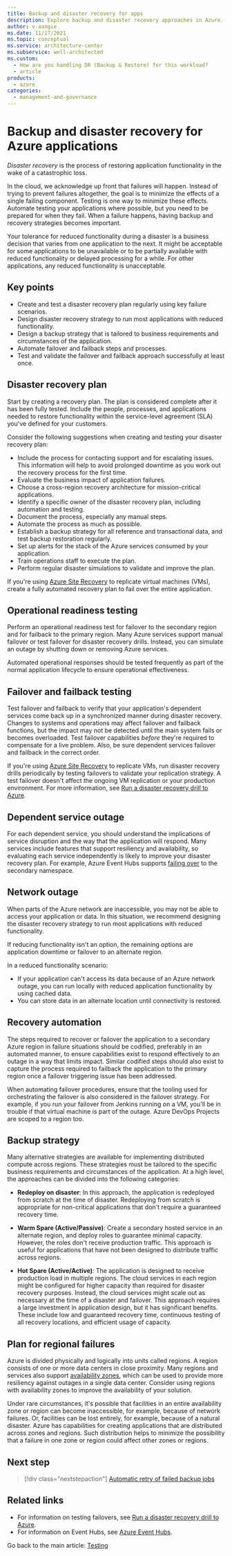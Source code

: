 ```yaml
---
title: Backup and disaster recovery for apps
description: Explore backup and disaster recovery approaches in Azure. Disaster recovery is the process of restoring application functionality after a catastrophic loss.
author: v-aangie
ms.date: 11/17/2021
ms.topic: conceptual
ms.service: architecture-center
ms.subservice: well-architected
ms.custom:
  - How are you handling DR (Backup & Restore) for this workload?
  - article
products:
  - azure
categories:
  - management-and-governance
---
```


# Backup and disaster recovery for Azure applications

*Disaster recovery* is the process of restoring application functionality in the wake of a catastrophic loss.

In the cloud, we acknowledge up front that failures will happen. Instead of trying to prevent failures altogether, the goal is to minimize the effects of a single failing component. Testing is one way to minimize these effects. Automate testing your applications where possible, but you need to be prepared for when they fail. When a failure happens, having backup and recovery strategies becomes important.

Your tolerance for reduced functionality during a disaster is a business decision that varies from one application to the next. It might be acceptable for some applications to be unavailable or to be partially available with reduced functionality or delayed processing for a while. For other applications, any reduced functionality is unacceptable.

## Key points

- Create and test a disaster recovery plan regularly using key failure scenarios.
- Design disaster recovery strategy to run most applications with reduced functionality.
- Design a backup strategy that is tailored to business requirements and circumstances of the application.
- Automate failover and failback steps and processes.
- Test and validate the failover and failback approach successfully at least once.

## Disaster recovery plan

Start by creating a recovery plan. The plan is considered complete after it has been fully tested. Include the people, processes, and applications needed to restore functionality within the service-level agreement (SLA) you've defined for your customers.

Consider the following suggestions when creating and testing your disaster recovery plan:

- Include the process for contacting support and for escalating issues. This information will help to avoid prolonged downtime as you work out the recovery process for the first time.
- Evaluate the business impact of application failures.
- Choose a cross-region recovery architecture for mission-critical applications.
- Identify a specific owner of the disaster recovery plan, including automation and testing.
- Document the process, especially any manual steps.
- Automate the process as much as possible.
- Establish a backup strategy for all reference and transactional data, and test backup restoration regularly.
- Set up alerts for the stack of the Azure services consumed by your application.
- Train operations staff to execute the plan.
- Perform regular disaster simulations to validate and improve the plan.

If you're using [Azure Site Recovery](/azure/site-recovery/site-recovery-overview) to replicate virtual machines (VMs), create a fully automated recovery plan to fail over the entire application.

## Operational readiness testing

Perform an operational readiness test for failover to the secondary region and for failback to the primary region. Many Azure services support manual failover or test failover for disaster recovery drills. Instead, you can simulate an outage by shutting down or removing Azure services.

Automated operational responses should be tested frequently as part of the normal application lifecycle to ensure operational effectiveness.

## Failover and failback testing

Test failover and failback to verify that your application's dependent services come back up in a synchronized manner during disaster recovery. Changes to systems and operations may affect failover and failback functions, but the impact may not be detected until the main system fails or becomes overloaded. Test failover capabilities *before* they're required to compensate for a live problem. Also, be sure dependent services failover and failback in the correct order.

If you're using [Azure Site Recovery](/azure/site-recovery/site-recovery-overview) to replicate VMs, run disaster recovery drills periodically by testing failovers to validate your replication strategy. A test failover doesn't affect the ongoing VM replication or your production environment. For more information, see [Run a disaster recovery drill to Azure](/azure/site-recovery/site-recovery-test-failover-to-azure).

## Dependent service outage

For each dependent service, you should understand the implications of service disruption and the way that the application will respond. Many services include features that support resiliency and availability, so evaluating each service independently is likely to improve your disaster recovery plan. For example, Azure Event Hubs supports [failing over](/azure/event-hubs/event-hubs-geo-dr#setup-and-failover-flow) to the secondary namespace.

## Network outage

When parts of the Azure network are inaccessible, you may not be able to access your application or data. In this situation, we recommend designing the disaster recovery strategy to run most applications with reduced functionality.

If reducing functionality isn't an option, the remaining options are application downtime or failover to an alternate region.

In a reduced functionality scenario:

- If your application can't access its data because of an Azure network outage, you can run locally with reduced application functionality by using cached data.
- You can store data in an alternate location until connectivity is restored.

## Recovery automation

The steps required to recover or failover the application to a secondary Azure region in failure situations should be codified, preferably in an automated manner, to ensure capabilities exist to respond effectively to an outage in a way that limits impact. Similar codified steps should also exist to capture the process required to failback the application to the primary region once a failover triggering issue has been addressed.

When automating failover procedures, ensure that the tooling used for orchestrating the failover is also considered in the failover strategy. For example, if you run your failover from Jenkins running on a VM, you'll be in trouble if that virtual machine is part of the outage. Azure DevOps Projects are scoped to a region too.

## Backup strategy

Many alternative strategies are available for implementing distributed compute across regions. These strategies must be tailored to the specific business requirements and circumstances of the application. At a high level, the approaches can be divided into the following categories:

- **Redeploy on disaster**: In this approach, the application is redeployed from scratch at the time of disaster. Redeploying from scratch is appropriate for non-critical applications that don't require a guaranteed recovery time.

- **Warm Spare (Active/Passive)**: Create a secondary hosted service in an alternate region, and deploy roles to guarantee minimal capacity. However, the roles don't receive production traffic. This approach is useful for applications that have not been designed to distribute traffic across regions.

- **Hot Spare (Active/Active)**: The application is designed to receive production load in multiple regions. The cloud services in each region might be configured for higher capacity than required for disaster recovery purposes. Instead, the cloud services might scale out as necessary at the time of a disaster and failover. This approach requires a large investment in application design, but it has significant benefits. These include low and guaranteed recovery time, continuous testing of all recovery locations, and efficient usage of capacity.

## Plan for regional failures

Azure is divided physically and logically into units called regions. A region consists of one or more data centers in close proximity. Many regions and services also support [availability zones](/azure/availability-zones/az-overview), which can be used to provide more resiliency against outages in a single data center. Consider using regions with availability zones to improve the availability of your solution.

Under rare circumstances, it's possible that facilities in an entire availability zone or region can become inaccessible, for example, because of network failures. Or, facilities can be lost entirely, for example, because of a natural disaster. Azure has capabilities for creating applications that are distributed across zones and regions. Such distribution helps to minimize the possibility that a failure in one zone or region could affect other zones or regions.

## Next step

> [!div class="nextstepaction"]
> [Automatic retry of failed backup jobs](./auto-retry.md)

## Related links

- For information on testing failovers, see [Run a disaster recovery drill to Azure](/azure/site-recovery/site-recovery-test-failover-to-azure).
- For information on Event Hubs, see [Azure Event Hubs](https://azure.microsoft.com/services/event-hubs/).

Go back to the main article: [Testing](test-checklist.md)
